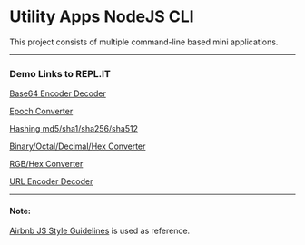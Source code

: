 # Utility Apps NodeJS CLI

This project consists of multiple command-line based mini applications.  

<hr>

### Demo Links to REPL.IT  

[Base64 Encoder Decoder](https://replit.com/@VineetDubey/Base64EncoderDecoderJSCli?lite=1&outputonly=1)

[Epoch Converter](https://replit.com/@VineetDubey/EpochConverterJSCli?lite=1&outputonly=1)

[Hashing md5/sha1/sha256/sha512](https://replit.com/@VineetDubey/HashingJSCli?lite=1&outputonly=1)

[Binary/Octal/Decimal/Hex Converter](https://replit.com/@VineetDubey/NumberBaseConvertersJSCli?lite=1&outputonly=1)

[RGB/Hex Converter](https://replit.com/@VineetDubey/RGBHexConverterJSCli?lite=1&outputonly=1)

[URL Encoder Decoder](https://replit.com/@VineetDubey/URLEncoderDecoderJSCli?lite=1&outputonly=1)

<hr>

#### Note:
[Airbnb JS Style Guidelines](https://airbnb.io/javascript/#table-of-contents) is used as reference.

